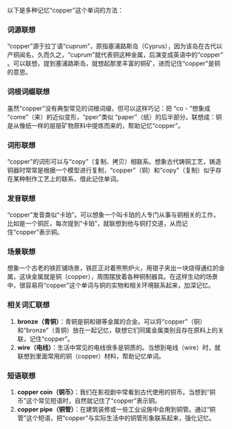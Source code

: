 以下是多种记忆“copper”这个单词的方法：

### 词源联想
“copper”源于拉丁语“cuprum”，原指塞浦路斯岛（Cyprus），因为该岛在古代以产铜闻名，久而久之，“cuprum”就代表铜这种金属，后演变成英语中的“copper” 。可以联想，提到塞浦路斯岛，就想起那里丰富的铜矿，进而记住“copper”是铜的意思。

### 词根词缀联想
虽然“copper”没有典型常见的词根词缀，但可以这样巧记：把 “co - ”想象成 “come”（来）的近似变形，“pper”类似 “paper”（纸）的后半部分。联想成：铜是从像纸一样的层层矿物原料中提炼而来的，帮助记忆“copper”。

### 词形联想
“copper”的词形可以与“copy”（复制、拷贝）相联系。想象古代铸铜工艺，铸造铜器时常常是根据一个模型进行复制，“copper”（铜）和“copy”（复制）似乎存在某种制作工艺上的联系，借此记住单词。

### 发音联想
“copper”发音类似“卡珀”。可以想象一个叫卡珀的人专门从事与铜相关的工作，比如是一个铜匠，每次提到“卡珀”，就联想到他与铜打交道，从而记住“copper”表示铜。

### 场景联想
想象一个古老的铁匠铺场景，铁匠正对着熊熊炉火，用钳子夹出一块烧得通红的金属，这块金属就是铜（copper），周围摆放着各种铜制器具。在这样生动的场景中，很容易将“copper”这个单词与铜的实物和相关环境联系起来，加深记忆。

### 相关词汇联想
1. **bronze（青铜）**：青铜是铜和锡等金属的合金。可以将“copper”（铜）和“bronze”（青铜）放在一起记忆，联想它们同属金属类别且存在原料上的关联，记住“copper”。
2. **wire（电线）**：生活中常见的电线很多是铜质的。当想到电线（wire）时，就联想到里面常用的铜（copper）材料，帮助记忆单词。

### 短语联想
1. **copper coin（铜币）**：我们在影视剧中常看到古代使用的铜币。当想到“铜币”这个常见短语时，自然就记住了“copper”表示铜。
2. **copper pipe（铜管）**：在建筑装修或一些工业设施中会用到铜管。通过“铜管”这个短语，把“copper”与实际生活中的铜管形象联系起来，强化记忆。 